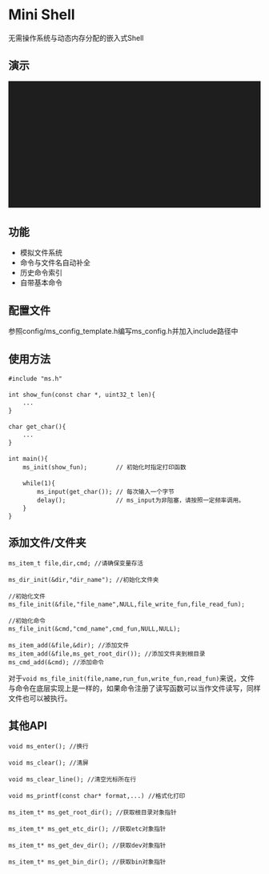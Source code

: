 # Mini Shell

无需操作系统与动态内存分配的嵌入式Shell

## 演示

![image](./doc/shell.gif)

## 功能

* 模拟文件系统
* 命令与文件名自动补全
* 历史命令索引
* 自带基本命令

## 配置文件

参照config/ms_config_template.h编写ms_config.h并加入include路径中

## 使用方法

    #include "ms.h"

    int show_fun(const char *, uint32_t len){
        ...
    }

    char get_char(){
        ...
    }

    int main(){
        ms_init(show_fun);        // 初始化时指定打印函数

        while(1){
            ms_input(get_char()); // 每次输入一个字节
            delay();              // ms_input为非阻塞，请按照一定频率调用。
        }
    }

## 添加文件/文件夹

    ms_item_t file,dir,cmd; //请确保变量存活

    ms_dir_init(&dir,"dir_name"); //初始化文件夹

    //初始化文件
    ms_file_init(&file,"file_name",NULL,file_write_fun,file_read_fun);

    //初始化命令
    ms_file_init(&cmd,"cmd_name",cmd_fun,NULL,NULL);

    ms_item_add(&file,&dir); //添加文件
    ms_item_add(&file,ms_get_root_dir()); //添加文件夹到根目录
    ms_cmd_add(&cmd); //添加命令

对于`void ms_file_init(file,name,run_fun,write_fun,read_fun)`来说，文件与命令在底层实现上是一样的，如果命令注册了读写函数可以当作文件读写，同样文件也可以被执行。

## 其他API

    void ms_enter(); //换行

    void ms_clear(); //清屏

    void ms_clear_line(); //清空光标所在行

    void ms_printf(const char* format,...) //格式化打印

    ms_item_t* ms_get_root_dir(); //获取根目录对象指针

    ms_item_t* ms_get_etc_dir(); //获取etc对象指针

    ms_item_t* ms_get_dev_dir(); //获取dev对象指针

    ms_item_t* ms_get_bin_dir(); //获取bin对象指针
